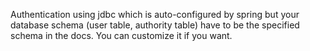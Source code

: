 Authentication using jdbc which is auto-configured by spring but your database schema (user table, authority table) have to be the specified schema in the docs. You can customize it if you want. 
